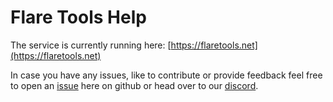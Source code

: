 # Flare Tools Help

The service is currently running here: [https://flaretools.net](https://flaretools.net)

In case you have any issues, like to contribute or provide feedback feel free to open an 
[issue](https://github.com/rikublock/flaretools-help/issues/new/choose) here on github or head over to our
[discord](https://discord.gg/CP6q2MS2xD).
